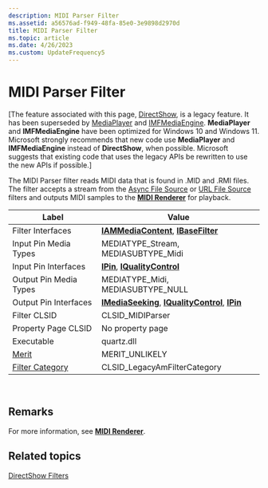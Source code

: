 ```yaml
---
description: MIDI Parser Filter
ms.assetid: a56576ad-f949-48fa-85e0-3e9898d2970d
title: MIDI Parser Filter
ms.topic: article
ms.date: 4/26/2023
ms.custom: UpdateFrequency5
---
```


# MIDI Parser Filter

\[The feature associated with this page, [DirectShow](/windows/win32/directshow/directshow), is a legacy feature. It has been superseded by [MediaPlayer](/uwp/api/Windows.Media.Playback.MediaPlayer) and [IMFMediaEngine](/windows/win32/api/mfmediaengine/nn-mfmediaengine-imfmediaengine). **MediaPlayer** and **IMFMediaEngine** have been optimized for Windows 10 and Windows 11. Microsoft strongly recommends that new code use **MediaPlayer** and **IMFMediaEngine** instead of **DirectShow**, when possible. Microsoft suggests that existing code that uses the legacy APIs be rewritten to use the new APIs if possible.\]

The MIDI Parser filter reads MIDI data that is found in .MID and .RMI files. The filter accepts a stream from the [Async File Source](file-source--async--filter.md) or [URL File Source](file-source--url--filter.md) filters and outputs MIDI samples to the [**MIDI Renderer**](midi-renderer-filter.md) for playback.



| Label | Value |
|------------------------------------------|----------------------------------------------------------------------------------------------------------|
| Filter Interfaces                        | [**IAMMediaContent**](/previous-versions/windows/desktop/api/Qnetwork/nn-qnetwork-iammediacontent), [**IBaseFilter**](/windows/desktop/api/Strmif/nn-strmif-ibasefilter)                           |
| Input Pin Media Types                    | MEDIATYPE\_Stream, MEDIASUBTYPE\_Midi                                                                    |
| Input Pin Interfaces                     | [**IPin**](/windows/desktop/api/Strmif/nn-strmif-ipin), [**IQualityControl**](/windows/desktop/api/Strmif/nn-strmif-iqualitycontrol)                                         |
| Output Pin Media Types                   | MEDIATYPE\_Midi, MEDIASUBTYPE\_NULL                                                                      |
| Output Pin Interfaces                    | [**IMediaSeeking**](/windows/desktop/api/Strmif/nn-strmif-imediaseeking), [**IQualityControl**](/windows/desktop/api/Strmif/nn-strmif-iqualitycontrol), [**IPin**](/windows/desktop/api/Strmif/nn-strmif-ipin) |
| Filter CLSID                             | CLSID\_MIDIParser                                                                                        |
| Property Page CLSID                      | No property page                                                                                         |
| Executable                               | quartz.dll                                                                                               |
| [Merit](merit.md)                       | MERIT\_UNLIKELY                                                                                          |
| [Filter Category](filter-categories.md) | CLSID\_LegacyAmFilterCategory                                                                            |



 

## Remarks

For more information, see [**MIDI Renderer**](midi-renderer-filter.md).

## Related topics

<dl> <dt>

[DirectShow Filters](directshow-filters.md)
</dt> </dl>

 

 



